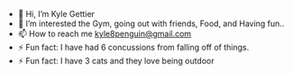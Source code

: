 - 👋 Hi, I’m Kyle Gettier
- 👀 I’m interested the Gym, going out with friends, Food, and Having fun..
- 📫 How to reach me kyle8penguin@gmail.com
- ⚡ Fun fact: I have had 6 concussions from falling off of things. 
- ⚡ Fun fact: I have 3 cats and they love being outdoor 
<!---
kylexyz1/kylexyz1 is a ✨ special ✨ repository because its `README.md` (this file) appears on your GitHub profile.
You can click the Preview link to take a look at your changes.
--->
